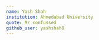 ```yaml
---
name: Yash Shah
institution: Ahmedabad University
quote: Mr confussed
github_user: yashshah8
---
```

